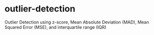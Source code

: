 # outlier-detection
Outlier Detection using z-score, Mean Absolute Deviation (MAD), Mean Squared Error (MSE), and interquartile range (IQR)
